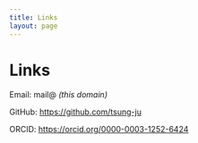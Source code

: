 ```yaml
---
title: Links
layout: page
---
```


# Links

Email: mail@ _(this domain)_

GitHub: <https://github.com/tsung-ju>

ORCID: <https://orcid.org/0000-0003-1252-6424>
